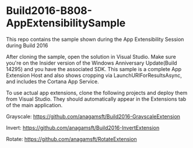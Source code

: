 # Build2016-B808-AppExtensibilitySample
This repo contains the sample shown during the App Extensibility Session during Build 2016

After cloning the sample, open the solution in Visual Studio. Make sure you're on the Insider version of the Windows Anniversary Update(Build 14295) and you have the associated SDK. This sample is a complete App Extension Host and also shows cropping via LaunchURIForResultsAsync, and includes the Cortana App Service. 

To use actual app extensions, clone the following projects and deploy them from Visual Studio. They should automatically appear in the Extensions tab of the main application.

Grayscale:
https://github.com/anagamsft/Build2016-GrayscaleExtension

Invert: 
https://github.com/anagamsft/Build2016-InvertExtension

Rotate:
https://github.com/anagamsft/RotateExtension



